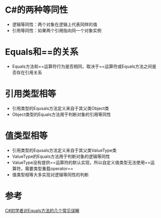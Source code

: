 # C#的两种等同性

* 逻辑等同性：两个对象在逻辑上代表同样的值
* 引用等同性：如果两个引用指向同一个对象实例

# Equals和==的关系

* Equals方法和==运算符行为是否相同，取决于==运算符或Equals方法之间是否存在引用关系

# 引用类型相等

* 引用类型的Equsals方法定义来自于其父类Object类
* Object类型的Equals方法用于判断对象的引用等同性

# 值类型相等

* 引用类型的Equsals方法定义来自于其父类ValueType类
* ValueType的Equals方法用于判断对象的逻辑等同性
* ValueType没有提供==运算符的默认实现，所以自定义值类型无法使用==运算符，需要类型重载operator==
* 值类型相等大多实现对逻辑等同性的判断

# 参考

[C#初学者对Equals方法的几个常见误解](https://kb.cnblogs.com/page/107604/)